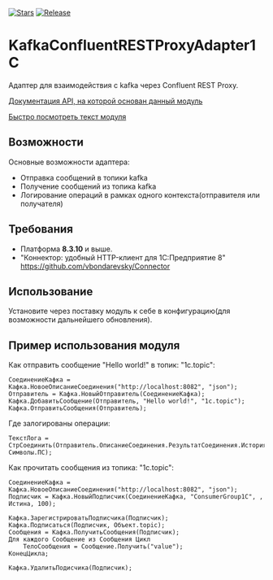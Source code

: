 [![Stars](https://img.shields.io/github/stars/huxuxuya/KafkaConfluentRESTProxyAdapter1C.svg?label=Github%20%E2%98%85&a)](https://github.com/huxuxuya/KafkaConfluentRESTProxyAdapter1C/stargazers)
[![Release](https://img.shields.io/github/tag/huxuxuya/KafkaConfluentRESTProxyAdapter1C.svg?label=Last%20release&a)](https://github.com/huxuxuya/KafkaConfluentRESTProxyAdapter1C/releases)

# KafkaConfluentRESTProxyAdapter1C
Адаптер для взаимодействия с kafka через Confluent REST Proxy.

[Документация API, на которой основан данный модуль]( https://docs.confluent.io/platform/current/kafka-rest/api.html)

[Быстро посмотреть текст модуля](./KafkaConfluentRESTProxyAdapter1C/src/CommonModules/Кафка/Module.bsl)


## Возможности
Основные возможности адаптера:
- Отправка сообщений в топики kafka
- Получение сообщений из топика kafka
- Логирование операций в рамках одного контекста(отправителя или получателя)


## Требования
- Платформа **8.3.10** и выше.
- "Коннектор: удобный HTTP-клиент для 1С:Предприятие 8" https://github.com/vbondarevsky/Connector

## Использование
Установите через поставку модуль к себе в конфигурацию(для возможности дальнейшего обновления).

## Пример использования модуля

Как отправить сообщение "Hello world!" в топик: "1c.topic":
```bsl
СоединениеКафка = Кафка.НовоеОписаниеСоединения("http://localhost:8082", "json");
Отправитель = Кафка.НовыйОтправитель(СоединениеКафка);
Кафка.ДобавитьСообщение(Отправитель, "Hello world!", "1c.topic");	   	
Кафка.ОтправитьСообщения(Отправитель);     
```

Где залогированы операции:
```bsl
ТекстЛога = СтрСоединить(Отправитель.ОписаниеСоединения.РезультатСоединения.ИсторияОпераций, Символы.ПС);
```

Как прочитать сообщения из топика: "1с.topic":
```bsl
СоединениеКафка = Кафка.НовоеОписаниеСоединения("http://localhost:8082", "json");
Подписчик = Кафка.НовыйПодписчик(СоединениеКафка, "ConsumerGroup1C", , Истина, 100);
	
Кафка.ЗарегистрироватьПодписчика(Подписчик);	
Кафка.Подписаться(Подписчик, Объект.topic);	
Сообщения = Кафка.ПолучитьСообщения(Подписчик);
Для каждого Сообщение из Сообщения Цикл 
	ТелоСообщения = Сообщение.Получить("value");
КонецЦикла;
	
Кафка.УдалитьПодисчика(Подписчик);
```
